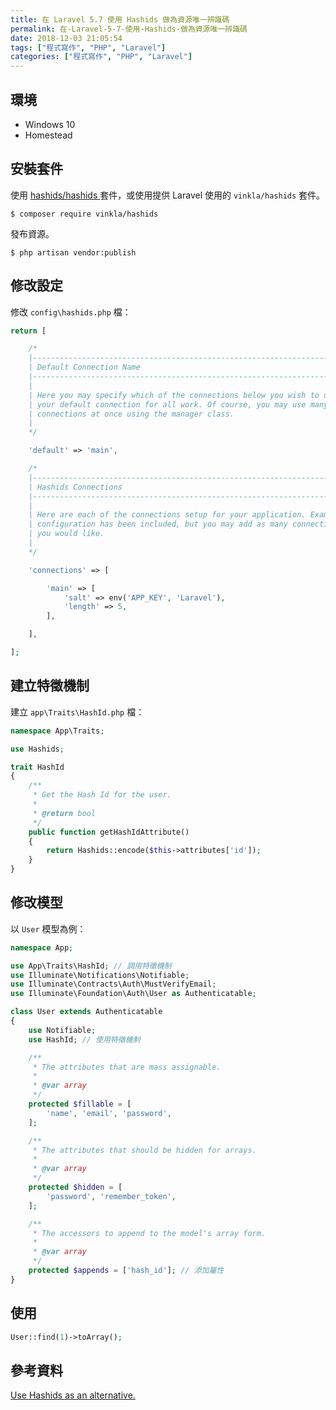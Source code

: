 ```yaml
---
title: 在 Laravel 5.7 使用 Hashids 做為資源唯一辨識碼
permalink: 在-Laravel-5-7-使用-Hashids-做為資源唯一辨識碼
date: 2018-12-03 21:05:54
tags: ["程式寫作", "PHP", "Laravel"]
categories: ["程式寫作", "PHP", "Laravel"]
---
```


## 環境
- Windows 10
- Homestead

## 安裝套件
使用 [hashids/hashids
](https://hashids.org/) 套件，或使用提供 Laravel 使用的 `vinkla/hashids` 套件。
```
$ composer require vinkla/hashids
```
發布資源。
```
$ php artisan vendor:publish
```

## 修改設定
修改 `config\hashids.php` 檔：
```PHP
return [

    /*
    |--------------------------------------------------------------------------
    | Default Connection Name
    |--------------------------------------------------------------------------
    |
    | Here you may specify which of the connections below you wish to use as
    | your default connection for all work. Of course, you may use many
    | connections at once using the manager class.
    |
    */

    'default' => 'main',

    /*
    |--------------------------------------------------------------------------
    | Hashids Connections
    |--------------------------------------------------------------------------
    |
    | Here are each of the connections setup for your application. Example
    | configuration has been included, but you may add as many connections as
    | you would like.
    |
    */

    'connections' => [

        'main' => [
            'salt' => env('APP_KEY', 'Laravel'),
            'length' => 5,
        ],

    ],

];
```

## 建立特徵機制
建立 `app\Traits\HashId.php` 檔：
```PHP
namespace App\Traits;

use Hashids;

trait HashId
{
    /**
     * Get the Hash Id for the user.
     *
     * @return bool
     */
    public function getHashIdAttribute()
    {
        return Hashids::encode($this->attributes['id']);
    }
}
```

## 修改模型
以 `User` 模型為例：
```PHP
namespace App;

use App\Traits\HashId; // 調用特徵機制
use Illuminate\Notifications\Notifiable;
use Illuminate\Contracts\Auth\MustVerifyEmail;
use Illuminate\Foundation\Auth\User as Authenticatable;

class User extends Authenticatable
{
    use Notifiable;
    use HashId; // 使用特徵機制

    /**
     * The attributes that are mass assignable.
     *
     * @var array
     */
    protected $fillable = [
        'name', 'email', 'password',
    ];

    /**
     * The attributes that should be hidden for arrays.
     *
     * @var array
     */
    protected $hidden = [
        'password', 'remember_token',
    ];

    /**
     * The accessors to append to the model's array form.
     *
     * @var array
     */
    protected $appends = ['hash_id']; // 添加屬性
}
```

## 使用
```PHP
User::find(1)->toArray();
```

## 參考資料
[Use Hashids as an alternative.](https://blog.albert-chen.com/use-hashids-as-an-alternative/)